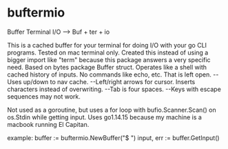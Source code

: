 # buftermio
Buffer Terminal I/O --> Buf + ter + io

This is a cached buffer for your terminal for doing I/O with your go CLI programs. Tested on mac terminal only.
Created this instead of using a bigger import like "term" because this package answers a very specific need.
Based on bytes package Buffer struct.
Operates like a shell with cached history of inputs. No commands like echo, etc. That is left open.
--Uses up/down to nav cache.
--Left/right arrows for cursor. Inserts characters instead of overwriting.
--Tab is four spaces.
--Keys with escape sequences may not work.

Not used as a goroutine, but uses a for loop with bufio.Scanner.Scan() on os.Stdin while getting input.
Uses go1.14.15 because my machine is a macbook running El Capitan.

example:
buffer := buftermio.NewBuffer("$ ")
input, err := buffer.GetInput()
